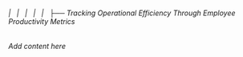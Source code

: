 ###### |   |   |   |   |   ├── Tracking Operational Efficiency Through Employee Productivity Metrics

*Add content here*